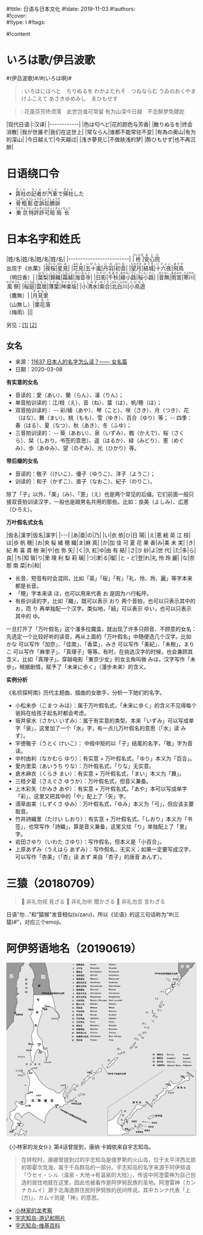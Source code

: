 #!title:    日语与日本文化
#!date:     2019-11-03
#!authors:  
#!cover:    
#!type:     I
#!tags:     

#!content

# いろは歌/伊吕波歌

#(伊吕波歌)#/#(いろは唄)#

> : いろはにほへと　ちりぬるを
わかよたれそ　つねならむ
うゐのおくやま　けふこえて
あさきゆめみし　ゑひもせす

> : 花虽芬芳终须落　此世岂谁可常留
有为山深今日越　不恋醉梦免蹉跎

|现代日语:|:汉译|
|------------|
|色は匂へど|花的颜色与芳香|
|散りぬるを|终会消散|
|我が世誰ぞ|我们在这世上|
|常ならん|谁都不能常驻不变|
|有為の奥山|有为的深山|
|今日越えて|今天越过|
|浅き夢見じ|不做肤浅的梦|
|酔ひもせず|也不再沉醉|

# 日语绕口令

- <ruby>貴社<rt>きしゃ</rt></ruby>の<ruby>記者<rt>きしゃ</rt></ruby>が<ruby>汽車<rt>きしゃ</rt></ruby>で<ruby>帰社<rt>きしゃ</rt></ruby>した
- <ruby>骨粗鬆症<rt>こつそしょうしょう</rt></ruby><ruby>訴訟<rt>そしょう</rt></ruby><ruby>勝訴<rt>しょうそ</rt></ruby>
- <ruby>東京<rt>とうきょう</rt></ruby><ruby>特許<rt>とっきょ</rt></ruby><ruby>許可局<rt>きょかきょく</rt></ruby><ruby>局长<rt>きょくちょう</rt></ruby>

# 日本名字和姓氏

|姓/名|姓/名|姓/名|姓/名|
|-------------------------|
|<ruby>柊<rt>ひいらぎ</rt></ruby>|<ruby>安心院<rt>あじむ</rt></ruby><br>出现于《氷菓》|<ruby>夜桜<rt>よざくら</rt></ruby>|<ruby>星<rt>ほし</rt>見<rt>み</rt></ruby>|
|<ruby>花<rt>はな</rt>見<rt>み</rt></ruby>|<ruby>五十嵐<rt>いがらし</rt></ruby>|<ruby>丹羽<rt>にわ</rt></ruby>|<ruby>初<rt>はつ</rt>音<rt>ね</rt></ruby>|
|<ruby>望月<rt>もちずき</rt></ruby>|<ruby>結城<rt>ゆうき</rt></ruby>|<ruby>十六夜<rt>いざよい</rt></ruby>|<ruby>飛鳥<rt>あすか</rt></ruby><br>（明日香）|
|<ruby>葉梨<rt>はなし</rt></ruby>|<ruby>錦織<rt>にしごり</rt></ruby>|<ruby>霜越<rt>しもこし</rt></ruby>|<ruby>海音寺<rt>かいおんじ</rt></ruby>|
|<ruby>日影<rt>ひかげ</rt></ruby>|<ruby>千秋<rt>ちあき</rt></ruby>|<ruby>綾小路<rt>あやのこうじ</rt></ruby>|<ruby>桜小路<rt>さくらこうじ</rt></ruby>|
|<ruby>音無<rt>おとなし</rt></ruby>|<ruby>雨宮<rt>あまみや</rt></ruby>|<ruby>寒川<rt>さぶかわ</rt></ruby>|<ruby>風祭<rt>かざまつり</rt></ruby>|
|<ruby>桜庭<rt>さくらば</rt></ruby>|<ruby>雲居<rt>くもい</rt></ruby>|<ruby>薄葉<rt>うすは</rt></ruby>|<ruby>神楽坂<rt>かぐらさか</rt></ruby>|
|<ruby>小清水<rt>こしみず</rt></ruby>|<ruby>紫合<rt>ゆうだ</rt></ruby>|<ruby>北白川<rt>きたしらかわ</rt></ruby>|<ruby>小鳥遊<rt>たかなし</rt></ruby><br>（鷹無）|
|<ruby>月見里<rt>やまなし</rt></ruby><br>（山無し）|<ruby>栗花落<rt>つゆり</rt></ruby><br>（梅雨）|||

另见：[[1]](http://www.myshop.co.jp/japancal/fname/name.htm) [[2]](https://xn--o9j533hngbh5ntq5c.com/archives/52)

## 女名

- 来源：[11637 日本人的名字怎么读？—— 女名篇](https://zhuanlan.zhihu.com/p/110533266)
- 日期：2020-03-08

**有实意的女名**

- 音读的：愛（あい）、蘭（らん）、凜（りん）；
- 单音拍训读的：江/枝（え）、音（ね）、葉（は）、帆/穂（ほ）；
- 双音拍训读的：
-- 彩/綾（あや）、琴（こと）、咲（さき）、月（つき）、花（はな）、舞（まい）、桃（もも）、雪（ゆき）、百合（ゆり）等；
-- 四季：春（はる）、夏（なつ）、秋（あき）、冬（ふゆ）；
- 三音拍训读的：
-- 葵（あおい）、泉（いずみ）、楓（かえで）、桜（さくら）、栞（しおり，书签的意思）、遥（はるか）、緑（みどり）、恵（めぐみ）、歩（あゆみ）、望（のぞみ）、光（ひかり）等。

**带后缀的女名**

- 音读的：敬子（けいこ）、優子（ゆうこ）、洋子（ようこ）；
- 训读的：和子（かずこ）、直子（なおこ）、紀子（のりこ）。

除了「子」以外，「美」（み）、「恵」（え）也是两个常见的后缀。它们前面一般只接双音拍训读汉字，一般也是跟男名共用的那些。比如：良美（よしみ）、広恵（ひろえ）。

**万叶假名式女名**

|仮名|漢字|仮名|漢字|
|---|
|あ|亜|の|乃|
|い|衣 依|ひ|日 陽|
|え|恵 絵 英 江 枝|ほ|歩 帆 穂|
|お|央 桜 緒 穂 織|ま|麻 真|
|か|加 佳 可 夏 花 果 香|み|美 未 実|
|き|紀 希 喜 貴 樹 来|や|也 弥 矢|
|く|久 紅|ゆ|由 有 結|
|さ|沙 紗|よ|世 代|
|た|多|ら|良|
|ち|知 智|り|里 理 利 梨 莉 璃|
|つ|津|る|瑠|
|と・ど|登|れ|礼 怜 玲 麗|
|な|奈 那 南 菜|わ|和|

- 长音、短音有时会混同，比如「英」「桜」「有」「礼、怜、玲、麗」等字本来都是长音。
- 「穂」字本来读 ほ，也可以用来代表 お 是因为ハ行転呼。
- 有些训读的字，比如「織」，既可以表示 おり 两个音拍，也可以只表示其中的 お，而 り 再单独配一个汉字。类似地，「結」可以表示 ゆい，也可以只表示其中的 ゆ。

一旦打开了「万叶假名」这个潘多拉魔盒，就出现了许多只顾音、不顾意的女名：先选定一个比较好听的读音，再从上面的「万叶假名」中随便选几个汉字。比如 かな 可以写作「加奈」、「佳南」、「香菜」，みき 可以写作「美紀」、「未樹」，まりこ 可以写作「麻里子」、「真理子」等等。有时，在挑选汉字的时候，也会兼顾其含义，比如「真理子」。穿越电影「東京少女」的女主角叫做 みほ，汉字写作「未歩」，根据剧情，赋予了「未来に歩く」（漫步未来）的含义。

**实例分析**

《名侦探柯南》历代主题曲、插曲的女歌手，分析一下她们的名字。

- 小松未歩（こまつ みほ）：属于万叶假名式，「未来に歩く」的含义不见得每个爸妈在给孩子起名时都会考虑。
- 坂井泉水（さかい いずみ）：属于有实意的类型。本来「いずみ」可以写成单字「泉」，这里加了一个「水」字，有一点儿万叶假名的意思（「水」读 みず）。
- 宇徳敬子（うとく けいこ）： 中规中矩的以「子」结尾的名字，「敬」字为音读。
- 中村由利（なかむら ゆり）：有实意 + 万叶假名式，「ゆり」本义为「百合」。
- 愛内里菜（あいうち りな）：万叶假名式，「りな」无实意。
- 倉木麻衣（くらき まい）：有实意 + 万叶假名式，「まい」本义为「舞」。
- 三枝夕夏（さえぐさ ゆうか）：万叶假名式，但音义兼备。
- 上木彩矢（かみき あや）：有实意 + 万叶假名式。「あや」本可以写成单字「彩」，这里又把其中的「や」配上了「矢」字。
- 滴草由実（しずくさ ゆみ）：万叶假名式，「ゆみ」本义为「弓」，但应该主要取音。
- 竹井詩織里（たけい しおり）：有实意 + 万叶假名式。「しおり」本义为「书签」，也常写作「詩織」，算是音义兼备，这里又给「り」单独配上了「里」字。
- 岩田さゆり（いわた さゆり）：写作假名，但本义是「小百合」。
- 上原あずみ（うえはら あずみ）：写作假名，无实义；如果一定要写成汉字，可以写作「杏美」（「杏」读 あず 来自「杏子」的唐音 あんず）。

# 三猿（20180709）

> 🙈 非礼勿视  見ざる
🙉 非礼勿听  聞かざる
🙊 非礼勿言  言わざる

日语“勿…”和“猿猴”发音相似(s/zaru)，所以《论语》的这三句话称为“#(三猿)#”，对应三个emoji。

# 阿伊努语地名（20190619）

![千岛群岛](./image/assets/I/kuril.jpg)

《小林家的龙女仆》第4话曾提到，康纳·卡姆依来自宇志知岛。

> 在转校时，康娜曾提到过的宇志知岛是俄罗斯的火山岛，位于太平洋西北部的鄂霍次克海，属于千岛群岛的一部分。宇志知岛的名字来源于阿伊努语「ウセイ・シル（温泉・大地→有温泉的大陆）」，传说中阿澄雷神为自己创造的居住地就在这里，因此也被看作是阿伊努民族的圣地。阿澄雷神（カンナカムイ）源于北海道原住民阿伊努族的民间传说。其中カンナ代表「上(方)」，カムイ则是「神」的意思。

+ [小林家的龙考察](https://zhuanlan.zhihu.com/p/25373171)
+ [宇志知岛-游记和照片](https://eugene.kaspersky.com.cn/2014/08/27/14%E5%8F%B7%E5%B2%9B%E5%B1%BF%EF%BC%9A%E5%AE%87%E5%BF%97%E7%9F%A5%E5%B2%9B%EF%BC%88ushishir%EF%BC%89/)
+ [宇志知岛-维基百科](https://ja.wikipedia.org/wiki/%E5%AE%87%E5%BF%97%E7%9F%A5%E5%B3%B6)
